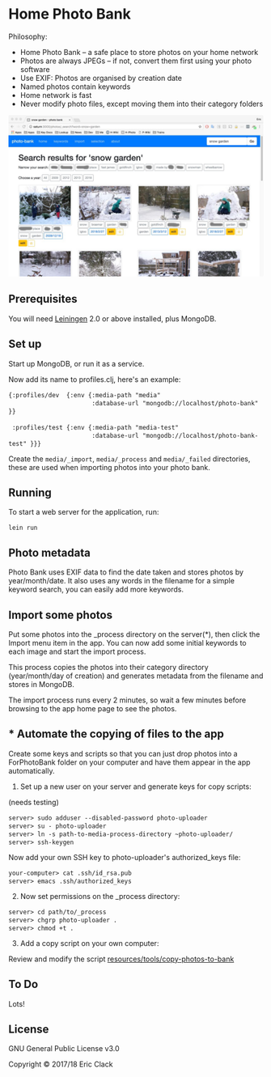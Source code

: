 # Home Photo Bank

Philosophy:

* Home Photo Bank – a safe place to store photos on your home network
* Photos are always JPEGs – if not, convert them first using your photo software
* Use EXIF: Photos are organised by creation date
* Named photos contain keywords
* Home network is fast
* Never modify photo files, except moving them into their category folders

![Search Screen Shot](home-photo-bank-search.jpg)

## Prerequisites

You will need [Leiningen][1] 2.0 or above installed, plus MongoDB.

[1]: https://github.com/technomancy/leiningen

## Set up

Start up MongoDB, or run it as a service.

Now add its name to profiles.clj, here's an example:

```
{:profiles/dev  {:env {:media-path "media"
                       :database-url "mongodb://localhost/photo-bank" }}
 
 :profiles/test {:env {:media-path "media-test"
                       :database-url "mongodb://localhost/photo-bank-test" }}}
```

Create the  `media/_import`, `media/_process` and `media/_failed`
directories, these are used when importing photos into your photo
bank.

## Running

To start a web server for the application, run:

    lein run

## Photo metadata

Photo Bank uses EXIF data to find the date taken and stores photos by
year/month/date. It also uses any words in the filename for a simple
keyword search, you can easily add more keywords.

## Import some photos

Put some photos into the _process directory on the server(*), then click
the Import menu item in the app. You can now add some initial keywords
to each image and start the import process.

This process copies the photos into their category directory
(year/month/day of creation) and generates metadata from the filename
and stores in MongoDB.

The import process runs every 2 minutes, so wait a few minutes before
browsing to the app home page to see the photos. 

## * Automate the copying of files to the app

Create some keys and scripts so that you can just drop photos into
a ForPhotoBank folder on your computer and have them appear in the app
automatically.

1. Set up a new user on your server and generate keys for copy scripts:

(needs testing)

```
server> sudo adduser --disabled-password photo-uploader 
server> su - photo-uploader
server> ln -s path-to-media-process-directory ~photo-uploader/
server> ssh-keygen
```

Now add your own SSH key to photo-uploader's authorized_keys file:

```
your-computer> cat .ssh/id_rsa.pub
server> emacs .ssh/authorized_keys
```

2. Now set permissions on the _process directory:

```
server> cd path/to/_process
server> chgrp photo-uploader .
server> chmod +t .
```

3. Add a copy script on your own computer:

Review and modify the script [resources/tools/copy-photos-to-bank](/ericclack/clojure-photo-bank/blob/master/resources/tools/copy-photos-to-bank)


## To Do

Lots!

## License

GNU General Public License v3.0

Copyright © 2017/18 Eric Clack

